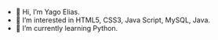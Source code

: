 - 👋 Hi, I’m Yago Elias.
- 👀 I’m interested in HTML5, CSS3, Java Script, MySQL, Java.
- 🌱 I’m currently learning Python.

<!---
Elias-000/Elias-000 is a ✨ special ✨ repository because its `README.md` (this file) appears on your GitHub profile.
You can click the Preview link to take a look at your changes.
--->
